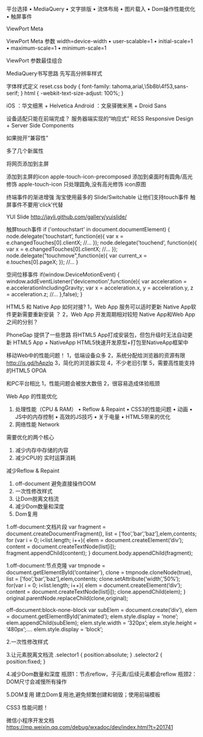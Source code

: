 平台选择
• MediaQuery
• 文字排版
• 流体布局
• 图片载入
• Dom操作性能优化
• 触屏事件


ViewPort Meta

<meta name="viewport" content=" width=device-width,
initial-scale=1">

ViewPort Meta 参数
  width=device-width
• user-scalable=1
• initial-scale=1
• maximum-scale=1
• minimum-scale=1

ViewPort 参数最佳组合
<meta name="viewport" content="width=device-width,
initial-scale=1,maximum-scale=1">

MediaQuery书写思路 先写⾼分辨率样式

字体样式定义 reset.css
body {
font-family:
tahoma,arial,\5b8b\4f53,sans-serif;
}
html {
-webkit-text-size-adjust: 100%;
}

iOS ：华⽂细黑 + Helvetica
Android ：⽂泉驿微⽶黑 + Droid Sans


设备适配只能在前端完成？
服务器端实现的“响应式”
RESS  Responsive Design + Server Side Components



如果抛开“兼容性”

<!doctype html>
<html manifest="http://www.../pad-sport-cache.php">
<head>
<!—ViewPortMeta设置，禁止手动缩放-->
<meta name="viewport" content="
width=device-width,
initial-scale=1,
maximum-scale=1">
<!--屏蔽拨号链接-->
<meta name="format-detection" content="telephone=no" />
<!--隐藏浏览器导航栏-->
<meta name="apple-mobile-web-app-capable" content="yes" />
<link rel="apple-touch-icon"
sizes="72x72"
href="http://cdn/img-72-72.png" />
</head>

多了⼏个新属性
<meta name="apple-mobile-web-app-capable"
content="yes">
<meta name="apple-mobile-web-app-status-bar-style"
content="black" />
<!--不自动将地址和email转为链接-->
<meta name="format-detection"
content="address=no;email=no" />
<!--添加到主屏时的图标-->
<link rel="apple-touch-icon-precomposed"
href="http://cdn/img-114-114.png">
<link rel="apple-touch-startup-image"
href="http://cdn/img-320-460.png">

将网页添加到主屏

添加到主屏的icon
apple-touch-icon-precomposed 添加到桌面时有圆角/高光修饰
apple-touch-icon 只处理圆角,没有高光修饰
icon原图

终端事件的渐进增强
淘宝使用最多的  Slide/Switchable 让他们支持touch事件
触屏事件不要用ʼclickʼ代替

YUI Slide http://jayli.github.com/gallery/yuislide/


触屏touch事件
if ('ontouchstart' in document.documentElement) {
node.delegate('touchstart‘, function(e){
var x = e.changedTouches[0].clientX;
//…
});
node.delegate('touchend‘, function(e){
var x = e.changedTouches[0].clientX;
//…
});
node.delegate("touchmove",function(e){
var current_x = e.touches[0].pageX;
});
//…
}


空间位移事件
if(window.DeviceMotionEvent) {
window.addEventListener('devicemotion',function(e){
var acceleration = e.accelerationIncludingGravity;
var x = acceleration.x,
y = acceleration.y,
z = acceleration.z;
//…
},false);
}

HTML5 和 Native App 如何对接?
1，Web App 服务可以适时更新
Native App软件更新需要重新安装 ？
2，Web App 开发周期相对较短
Native App和Web App之间的分别？

PhoneGap 提供了一些思路
将HTML5 App打成安装包，但包升级时无法自动更新
HTML5 App + NativeApp
HTML5快速开发原型+打包至NativeApp框架中


移动Web中的性能问题！
1，低端设备众多
2，系统分配给浏览器的资源有限
http://is.gd/hApzIp
3，简化的浏览器实现
4，不少老旧引擎
5，需要高性能支持的HTML5 OPOA

和PC平台相比
1，性能问题会被放大数倍
2，很容易造成体验瓶颈

Web App 的性能优化
1. 处理性能（CPU & RAM）
• Reflow & Repaint
• CSS3的性能问题
• 动画
• JS中的内存控制
• ⾼效的JS技巧
• 关于电量
• HTML5带来的优化
2. 网络性能 Network

需要优化的两个核心
1. 减少内存中存储的内容
2. 减少CPU的 实时运算消耗

减少Reflow & Repaint
1. off-document 避免直接操作DOM
2. 一次性修改样式
3. 让Dom脱离文档流
4. 减少Dom数量和深度
5. Dom复用

1.off-document:文档片段
var fragment = document.createDocumentFragment(),
list = [‘foo’,’bar’,’baz’],elem,contents;
for (var i = 0; i<list.length; i++){
elem = document.createElement(‘div’);
content = document.createTextNode(list[i]);
fragment.appendChild(content);
}
document.body.appendChild(fragment);

1.off-document:节点克隆
var tmpnode = document.getElementById(‘container’),
clone = tmpnode.cloneNode(true),
list = [‘foo’,’bar’,’baz’],elem,contents;
clone.setAttribute(‘width’,’50%’);
for(var i = 0; i<list.length; i++){
elem = document.createElement(‘div’);
content = document.createTextNode(list[i]);
clone.appendChild(elem);
}
original.parentNode.replaceChild(clone,original);


off-document:block-none-block
var subElem = document.create(‘div’),
elem = document.getElementById(‘animated’);
elem.style.display = ‘none’;
elem.appendChild(subElem);
elem.style.width = ‘320px’;
elem.style.height = ‘480px’;….
elem.style.display = ‘block’;

2.一次性修改样式
<style type=“text/css”>
div { background:white; color:black; }
div.active { background:blue; color:white; }
</style>
<script>
$(‘#styled’).addClass(‘active’);
</script>

3.让元素脱离文档流
.selector1 {
position:absolute;
}
.selector2 {
position:fixed;
}

4.减少Dom数量和深度
瓶颈1：节点reflow，子元素/后续元素都会reflow
瓶颈2：DOM尺寸会减慢所有操作


5.DOM复用
建立Dom复用池,避免频繁创建和销毁；使用前端模板

CSS3 性能问题！




微信小程序开发文档
https://mp.weixin.qq.com/debug/wxadoc/dev/index.html?t=201741